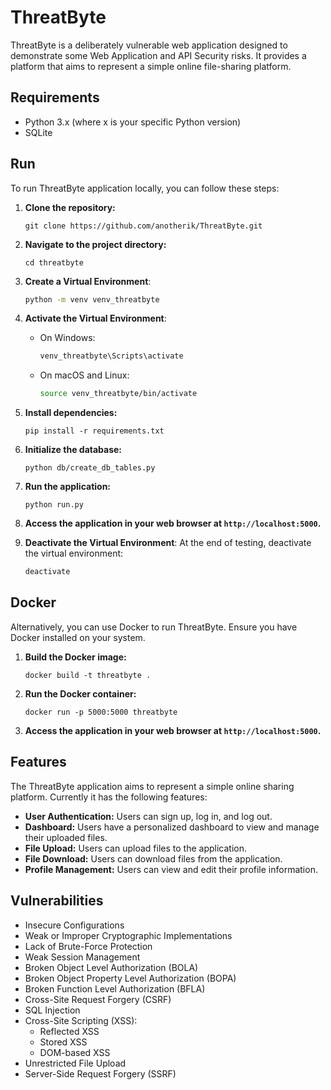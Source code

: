 # ThreatByte

ThreatByte is a deliberately vulnerable web application designed to demonstrate some Web Application and API Security risks. It provides a platform that aims to represent a simple online file-sharing platform.

## Requirements

 - Python 3.x (where x is your specific Python version)
 - SQLite

## Run

To run ThreatByte application locally, you can follow these steps:

1. **Clone the repository:**

   ```
   git clone https://github.com/anotherik/ThreatByte.git
   ```

2. **Navigate to the project directory:**

   ```
   cd threatbyte
   ```

3. **Create a Virtual Environment**:
    ```bash
    python -m venv venv_threatbyte
    ```

4. **Activate the Virtual Environment**:
    - On Windows:
        ```bash
        venv_threatbyte\Scripts\activate
        ```
    - On macOS and Linux:
        ```bash
        source venv_threatbyte/bin/activate
        ```
        
5. **Install dependencies:**

   ```
   pip install -r requirements.txt
   ```

6. **Initialize the database:**

   ```
   python db/create_db_tables.py
   ```

7. **Run the application:**

   ```
   python run.py
   ```

8. **Access the application in your web browser at `http://localhost:5000`.**

9. **Deactivate the Virtual Environment**:
    At the end of testing, deactivate the virtual environment:
    ```bash
    deactivate
    ```

## Docker

Alternatively, you can use Docker to run ThreatByte. Ensure you have Docker installed on your system.

1. **Build the Docker image:**

   ```
   docker build -t threatbyte .
   ```

2. **Run the Docker container:**

   ```
   docker run -p 5000:5000 threatbyte
   ```

3. **Access the application in your web browser at `http://localhost:5000`.**

## Features

The ThreatByte application aims to represent a simple online sharing platform. Currently it has the following features:

- **User Authentication:** Users can sign up, log in, and log out.
- **Dashboard:** Users have a personalized dashboard to view and manage their uploaded files.
- **File Upload:** Users can upload files to the application.
- **File Download:** Users can download files from the application.
- **Profile Management:** Users can view and edit their profile information.

## Vulnerabilities

- Insecure Configurations
- Weak or Improper Cryptographic Implementations
- Lack of Brute-Force Protection
- Weak Session Management
- Broken Object Level Authorization (BOLA)
- Broken Object Property Level Authorization (BOPA)
- Broken Function Level Authorization (BFLA)
- Cross-Site Request Forgery (CSRF)
- SQL Injection
- Cross-Site Scripting (XSS):
  - Reflected XSS
  - Stored XSS
  - DOM-based XSS
- Unrestricted File Upload
- Server-Side Request Forgery (SSRF)
